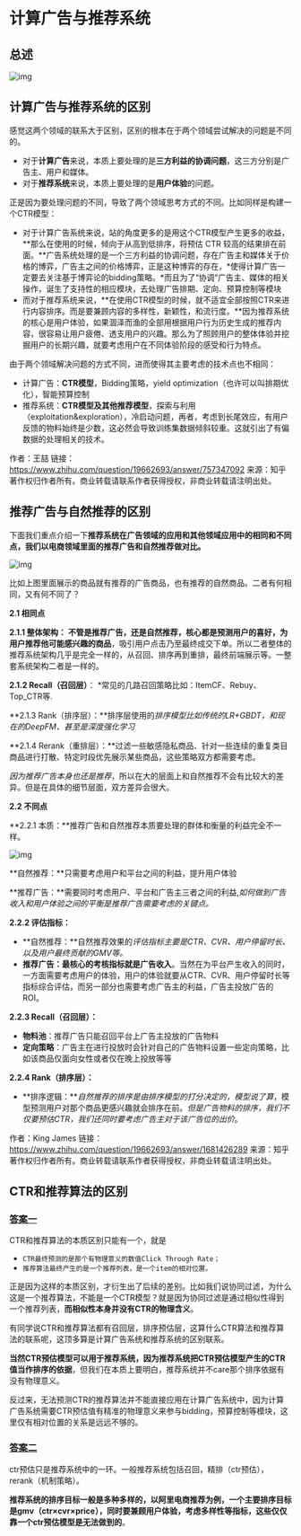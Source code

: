 # 计算广告与推荐系统

## 总述

![img](https://pic1.zhimg.com/80/v2-f102c7b783a9109e41324b73772f036d_720w.jpg?source=1940ef5c)



## 计算广告与推荐系统的区别

感觉这两个领域的联系大于区别，区别的根本在于两个领域尝试解决的问题是不同的。

- 对于**计算广告**来说，本质上要处理的是**三方利益的协调问题**，这三方分别是广告主、用户和媒体。
- 对于**推荐系统**来说，本质上要处理的是**用户体验**的问题。

正是因为要处理问题的不同，导致了两个领域思考方式的不同。比如同样是构建一个CTR模型：

- 对于计算广告系统来说，站的角度更多的是用这个CTR模型产生更多的收益，**那么在使用的时候，倾向于从高到低排序，将预估 CTR 较高的结果排在前面。**广告系统处理的是一个三方利益的协调问题，存在广告主和媒体关于价格的博弈，广告主之间的价格博弈，正是这种博弈的存在，*使得计算广告一定要去关注基于博弈论的bidding策略。*而且为了“协调”广告主、媒体的相关操作，诞生了支持性的相应模块，去处理广告排期、定向、预算控制等模块
- 而对于推荐系统来说，**在使用CTR模型的时候，就不适宜全部按照CTR来进行内容排序。而是要兼顾内容的多样性，新颖性，和流行度。**因为推荐系统的核心是用户体验，如果涸泽而渔的全部用根据用户行为历史生成的推荐内容，很容易让用户疲倦、透支用户的兴趣。那么为了照顾用户的整体体验并挖掘用户的长期兴趣，就要考虑用户在不同体验阶段的感受和行为特点。

由于两个领域解决问题的方式不同，进而使得其主要考虑的技术点也不相同：

- 计算广告：**CTR模型**，Bidding策略，yield optimization（也许可以叫排期优化），智能预算控制
- 推荐系统：**CTR模型及其他推荐模型**，探索与利用（exploitation&exploration），冷启动问题，再者，考虑到长尾效应，有用户反馈的物料始终是少数，这必然会导致训练集数据倾斜较重。这就引出了有偏数据的处理相关的技术。





作者：王喆
链接：https://www.zhihu.com/question/19662693/answer/757347092
来源：知乎
著作权归作者所有。商业转载请联系作者获得授权，非商业转载请注明出处。

## 推荐广告与自然推荐的区别

下面我们重点介绍一下**推荐系统在广告领域的应用和其他领域应用中的相同和不同点，我们以电商领域里面的推荐广告和自然推荐做对比。**

![img](https://pic1.zhimg.com/80/v2-7efa57a990ab41c960837776b16f7903_720w.jpg?source=1940ef5c)

比如上图里面展示的商品就有推荐的广告商品，也有推荐的自然商品。二者有何相同，又有何不同了？

**2.1 相同点**

**2.1.1 整体架构：** **不管是推荐广告，还是自然推荐，核心都是预测用户的喜好，为用户推荐他可能感兴趣的商品**，吸引用户点击乃至最终成交下单。所以二者整体的推荐系统架构几乎是完全一样的，从召回、排序再到重排，最终前端展示等。一整套系统架构二者是一样的。

**2.1.2 Recall（召回层）**： *常见的几路召回策略比如：ItemCF、Rebuy、Top_CTR等.

**2.1.3 Rank（排序层）：**排序层使用的*排序模型比如传统的LR+GBDT，和现在的DeepFM、甚至是深度强化学习*

**2.1.4 Rerank（重排层）：**过滤一些敏感隐私商品、针对一些连续的重复类目商品进行打散、特定时段优先展示某些商品，这些策略双方都需要考虑。

*因为推荐广告本身也还是推荐*，所以在大的层面上和自然推荐不会有比较大的差异。但是在具体的细节层面，双方差异会很大。

**2.2 不同点**

**2.2.1 本质：**推荐广告和自然推荐本质要处理的群体和衡量的利益完全不一样。

![img](https://pic1.zhimg.com/80/v2-0cf52893cda7dd1b5389ab6f2d07c175_720w.jpg?source=1940ef5c)

**自然推荐：**只需要考虑用户和平台之间的利益，提升用户体验

**推荐广告：**需要同时考虑用户、平台和广告主三者之间的利益,*如何做到广告收入和用户体验之间的平衡是推荐广告需要考虑的关键点。*

**2.2.2 评估指标：**

- **自然推荐：**自然推荐效果的*评估指标主要是CTR、CVR、用户停留时长、以及用户最终贡献的GMV等。*
- **推荐广告：最核心的考核指标就是广告收入**。当然在为平台产生收入的同时，一方面需要考虑用户的体验，用户的体验就要从CTR、CVR、用户停留时长等指标综合评估，而另一部分也需要考虑广告主的利益，广告主投放广告的ROI。

**2.2.3 Recall（召回层）：**

- **物料池**：推荐广告只能召回平台上广告主投放的广告物料
- **定向策略**：广告主在进行投放时会针对自己的广告物料设置一些定向策略，比如该商品仅面向女性或者仅在晚上投放等等

**2.2.4 Rank（排序层）：**

- **排序逻辑：***自然推荐的排序是由排序模型的打分决定的，模型说了算*，模型预测用户对那个商品更感兴趣就会排序在前。*但是广告物料的排序，我们不仅要预估CTR，我们还同时要考虑广告主对于该广告位的出价*。

作者：King James
链接：https://www.zhihu.com/question/19662693/answer/1681426289
来源：知乎
著作权归作者所有。商业转载请联系作者获得授权，非商业转载请注明出处。

## CTR和推荐算法的区别

### [答案一](https://www.zhihu.com/question/341529083/answer/828693379)

CTR和推荐算法的本质区别只能有一个，就是

- `CTR最终预测的是那个有物理意义的数值Click Through Rate；`
- `推荐算法最终产生的是一个推荐列表，是一个item的相对位置。`

正是因为这样的本质区别，才衍生出了后续的差别。比如我们说协同过滤，为什么这是一个推荐算法，不能是一个CTR模型？就是因为协同过滤是通过相似性得到一个推荐列表，**而相似性本身并没有CTR的物理含义**。

有同学说CTR和推荐算法都有召回层，排序预估层，这算什么CTR算法和推荐算法的联系呢，这顶多算是计算广告系统和推荐系统的区别联系。

**当然CTR预估模型可以用于推荐系统，因为推荐系统把CTR预估模型产生的CTR值当作排序的依据**，但我们在本质上要明白，推荐系统并不care那个排序依据有没有物理意义。

反过来，无法预测CTR的推荐算法并不能直接应用在计算广告系统中，因为计算广告系统需要CTR预估值有精准的物理意义来参与bidding，预算控制等模块，这里仅有相对位置的关系是远远不够的。

### [答案二](https://www.zhihu.com/question/341529083/answer/817290971)

ctr预估只是推荐系统中的一环。一般推荐系统包括召回，精排（ctr预估），rerank（机制策略）。

**推荐系统的排序目标一般是多种多样的，以阿里电商推荐为例，一个主要排序目标是gmv（ctr×cvr×price），同时要兼顾用户体验，考虑多样性等指标，这些仅仅靠一个ctr预估模型是无法做到的**。